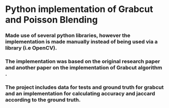 # Python implementation of Grabcut and Poisson Blending
### Made use of several python libraries, however the implementation is made manually instead of being used via a library (i.e OpenCV).
### The implementation was based on the original research paper and another paper on the implementation of Grabcut algorithm .
### The project includes data for tests and ground truth for grabcut and an implementation for calculating accuracy and jaccard according to the ground truth.
